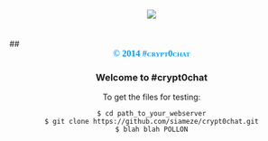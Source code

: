 # <center><img src ="http://i.imgur.com/4dGVMHl.jpg"></img></center>
</br>
## <center><span style="font-family:Cursive;font-size:16px;font-style:normal;font-weight:bold;text-decoration:none;text-transform:none;font-variant:small-caps;color:0099FF;">© 2014 #crypt0chat</span><center>

### Welcome to #crypt0chat
To get the files for testing:

```
$ cd path_to_your_webserver
$ git clone https://github.com/siameze/crypt0chat.git
$ blah blah POLLON
```
